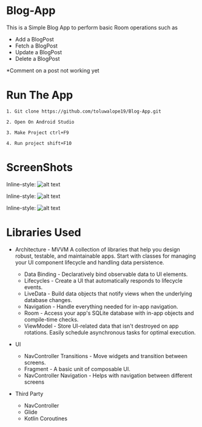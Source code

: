 # Blog-App

This is a Simple Blog App to perform basic Room operations such as


* Add a BlogPost
* Fetch a BlogPost
* Update a BlogPost
* Delete a BlogPost

*Comment on a post not working yet 

# Run The App
  `1. Git clone https://github.com/toluwalope19/Blog-App.git`
  
  
`2. Open On Android Studio`


`3. Make Project ctrl+F9`


`4. Run project shift+F10`


# ScreenShots

Inline-style: 
![alt text](https://github.com/toluwalope19/Blow-App/raw/master/app/src/main/res/drawable/home.png)

Inline-style: 
![alt text](https://github.com/toluwalope19/Blow-App/raw/master/app/src/main/res/drawable/addscreen.png)

Inline-style: 
![alt text](https://github.com/toluwalope19/Blow-App/raw/master/app/src/main/res/drawable/details.png)


# Libraries Used
* Architecture - MVVM A collection of libraries that help you design robust, testable, and maintainable apps. Start with classes for managing your UI component lifecycle and handling data persistence.

  * Data Binding - Declaratively bind observable data to UI elements.
  * Lifecycles - Create a UI that automatically responds to lifecycle events.
  * LiveData - Build data objects that notify views when the underlying database changes.
  * Navigation - Handle everything needed for in-app navigation.
  * Room - Access your app's SQLite database with in-app objects and compile-time checks.
  * ViewModel - Store UI-related data that isn't destroyed on app rotations. Easily schedule asynchronous tasks for optimal execution.
  
* UI 
  * NavController Transitions - Move widgets and transition between screens.
  * Fragment - A basic unit of composable UI.
  * NavController Navigation - Helps with navigation between different screens
  
* Third Party
  * NavController
  * Glide
  * Kotlin Coroutines
  
  
